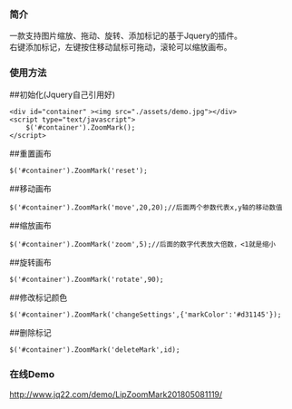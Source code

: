 <h3>简介</h3>
一款支持图片缩放、拖动、旋转、添加标记的基于Jquery的插件。<br>
右键添加标记，左键按住移动鼠标可拖动，滚轮可以缩放画布。

<h3>使用方法</h3>
##初始化(Jquery自己引用好)

```
<div id="container" ><img src="./assets/demo.jpg"></div>
<script type="text/javascript">
	$('#container').ZoomMark();
</script>
```


##重置画布
```
$('#container').ZoomMark('reset');
```

##移动画布
```
$('#container').ZoomMark('move',20,20);//后面两个参数代表x,y轴的移动数值
```

##缩放画布
```
$('#container').ZoomMark('zoom',5);//后面的数字代表放大倍数，<1就是缩小
```

##旋转画布
```
$('#container').ZoomMark('rotate',90);
```

##修改标记颜色
```
$('#container').ZoomMark('changeSettings',{'markColor':'#d31145'});
```

##删除标记
```
$('#container').ZoomMark('deleteMark',id);
```

<h3>在线Demo</h3>

http://www.jq22.com/demo/LipZoomMark201805081119/
